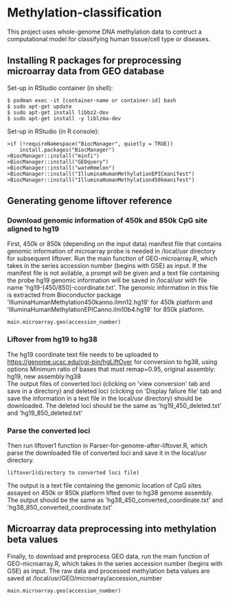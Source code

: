 # Methylation-classification
This project uses whole-genome DNA methylation data to contruct a computational model for classifying human tissue/cell type or diseases.

## Installing R packages for preprocessing microarray data from GEO database
Set-up in RStudio container (in shell): 
```
$ podman exec -it [container-name or container-id] bash 
$ sudo apt-get update 
$ sudo apt-get install libbz2-dev 
$ sudo apt-get install -y liblzma-dev 
```
Set-up in RStudio (in R console):
```
>if (!requireNamespace("BiocManager", quietly = TRUE))
    install.packages("BiocManager") 
>BiocManager::install("minfi") 
>BiocManager::install("GEOquery") 
>BiocManager::install("wateRmelon") 
>BiocManager::install("IlluminaHumanMethylationEPICmanifest") 
>BiocManager::install("IlluminaHumanMethylation450kmanifest") 
```
## Generating genome liftover reference
### Download genomic information of 450k and 850k CpG site aligned to hg19
First, 450k or 850k (depending on the input data) manifest file that contains genomic information of microarray probe is needed in /local/usr directory for subsequent liftover. Run the main function of GEO-microarray.R, which takes in the series accession number (begins with GSE) as input. If the manifest file is not avilable, a prompt will be given and a text file containing the probe hg19 genomic information will be saved in /local/usr with file name 'hg19-[450/850]-coordinate.txt'. The genomic information in this file is extracted from Bioconductor package 'IlluminaHumanMethylation450kanno.ilmn12.hg19' for 450k platform and 'IlluminaHumanMethylationEPICanno.ilm10b4.hg19' for 850k platform. 

```
main.microarray.geo(accession_number)
```
### Liftover from hg19 to hg38
The hg19 coordinate text file needs to be uploaded to https://genome.ucsc.edu/cgi-bin/hgLiftOver for conversion to hg38, using options Minimum ratio of bases that must remap=0.95, original assembly: hg19, new assembly:hg38 \
The output files of converted loci (clicking on 'view conversion' tab and save in a directory) and deleted loci (clicking on 'Display faliure file' tab and save the information in a text file in the local/usr directory) should be downloaded. The deleted loci should be the same as 'hg19_450_deleted.txt' and 'hg19_850_deleted.txt' 
### Parse the converted loci
Then run liftover1 function in Parser-for-genome-after-liftover.R, which parse the downloaded file of converted loci and save it in the local/usr directory. 
```
liftover1(directory to converted loci file) 
```
The output is a text file containing the genomic location of CpG sites assayed on 450k or 850k platform lifted over to hg38 genome assembly. The output should be the same as 'hg38_450_converted_coordinate.txt' and 'hg38_850_converted_coordinate.txt' 

## Microarray data preprocessing into methylation beta values
Finally, to download and preprocess GEO data, run the main function of GEO-microarray.R, which takes in the series accession number (begins with GSE) as input. The raw data and processed methylation beta values are saved at /local/usr/GEO/microarray/accession_number 

```
main.microarray.geo(accession_number)
```

